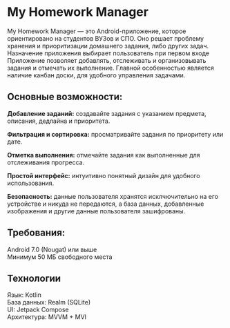 # My Homework Manager

My Homework Manager — это Android-приложение, которое ориентировано на студентов ВУЗов и СПО. Оно решает проблему хранения и приоритизации домашнего задания, либо других задач. Назначение приложения выбирает пользователь при первом входе
Приложение позволяет добавлять, отслеживать и организовывать задания и отмечать их выполнение. Главной особенностью является наличие канбан доски, для удобного управления задачами.

## Основные возможности:

**Добавление заданий:** cоздавайте задания с указанием предмета, описания, дедлайна и приоритета.

**Фильтрация и сортировка:** просматривайте задания по приоритету или дате.

**Отметка выполнения:** отмечайте задания как выполненные для отслеживания прогресса.

**Простой интерфейс:** интуитивно понятный дизайн для удобного использования.

**Безопасность:** данные пользователя хранятся исклчючительно на его устройстве и никуда не передаются, а база данных, добавленные изображения и другие данные пользователя зашифрованы.

## Требования:
Android 7.0 (Nougat) или выше  
Минимум 50 МБ свободного места

## Технологии
Язык: Kotlin  
База данных: Realm (SQLite)  
UI: Jetpack Compose  
Архитектура: MVVM + MVI  

